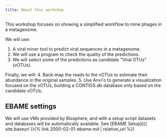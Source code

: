 ```yaml
---
title: About this workshop
---
```


This workshop focuses on showing a simplified workflow
to mine phages in a metagenome.

We will use:

1. A viral miner tool to predict viral sequences in a metagenome.
2. We will use a program to check the quality of the predictions.
3. We will select some of the predictions as candidate "Viral OTUs" (vOTUs).

Finally, we will:
4. Back-map the reads to the vOTUs to estimate their abundance in the original samples.
5. Use Anvi'o to generate a visualization focused on the vOTUs, building a CONTIGS.db database only based on the candidate vOTUs.

## EBAME settings

We will use VMs provided by Biosphere, and with a setup script datasets and databases will be automatically available.
See [EBAME Setup]({{ site.baseurl }}{% link 2000-02-01-ebame.md  | relative_url %})